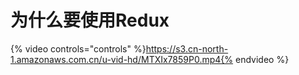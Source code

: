 # 为什么要使用Redux
{% video controls="controls" %}https://s3.cn-north-1.amazonaws.com.cn/u-vid-hd/MTXIx7859P0.mp4{% endvideo %}

